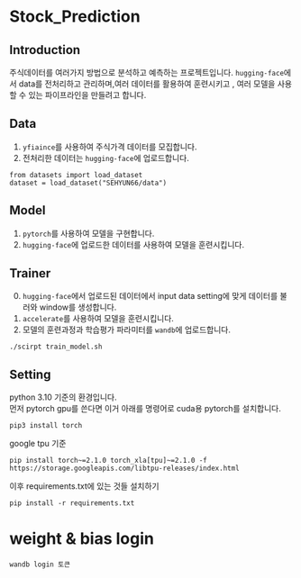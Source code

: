 # Stock_Prediction

## Introduction
주식데이터를 여러가지 방법으로 분석하고 예측하는 프로젝트입니다. `hugging-face`에서 data를 전처리하고 관리하며,여러 데이터를 활용하여 훈련시키고 , 여러 모델을 사용할 수  있는 파이프라인을 만들려고 합니다.


## Data
1. `yfiaince`를  사용하여 주식가격 데이터를 모집합니다.
2. 전처리한 데이터는 `hugging-face`에 업로드합니다.
```
from datasets import load_dataset
dataset = load_dataset("SEHYUN66/data")
```

## Model
1. `pytorch`를 사용하여 모델을 구현합니다.<br/>
2. `hugging-face`에 업로드한 데이터를 사용하여 모델을 훈련시킵니다.

## Trainer
0. `hugging-face`에서 업로드된 데이터에서 input data setting에 맞게 데이터를  불러와 window를 생성합니다.
1. `accelerate`를 사용하여 모델을 훈련시킵니다.<br/>
2. 모델의 훈련과정과 학습평가 파라미터를 `wandb`에 업로드합니다. <br/>

```
./scirpt train_model.sh
```
## Setting
python 3.10 기준의 환경입니다.<br/>
먼저 pytorch gpu를 쓴다면 이거 아래를 명령어로 cuda용 pytorch를 설치합니다.
```
pip3 install torch
```

google tpu 기준
```
pip install torch~=2.1.0 torch_xla[tpu]~=2.1.0 -f https://storage.googleapis.com/libtpu-releases/index.html

```


이후 requirements.txt에 있는 것들 설치하기
```
pip install -r requirements.txt
```

# weight & bias login
```
wandb login 토큰
```